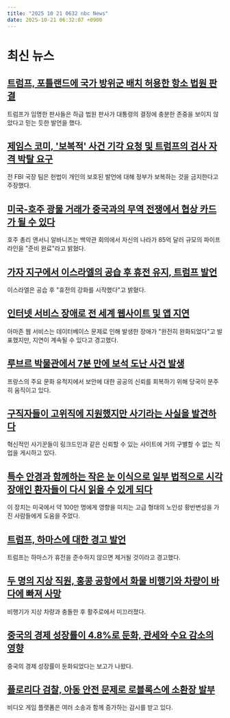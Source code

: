 ```yaml
---
title: "2025 10 21 0632 nbc News"
date: 2025-10-21 06:32:07 +0900
---
```


# 최신 뉴스

## [트럼프, 포틀랜드에 국가 방위군 배치 허용한 항소 법원 판결](https://www.nbcnews.com/politics/national-security/appeals-court-allows-trumps-deployment-national-guard-portland-rcna236877)  
트럼프가 임명한 판사들은 하급 법원 판사가 대통령의 결정에 충분한 존중을 보이지 않았다고 믿는 듯한 발언을 했다.

## [제임스 코미, '보복적' 사건 기각 요청 및 트럼프의 검사 자격 박탈 요구](https://www.nbcnews.com/politics/justice-department/james-comey-wants-case-dropped-trumps-prosecutor-disqualified-rcna238736)  
전 FBI 국장 팀은 헌법이 개인의 보호된 발언에 대해 정부가 보복하는 것을 금지한다고 주장했다. 

## [미국-호주 광물 거래가 중국과의 무역 전쟁에서 협상 카드가 될 수 있다](https://www.nbcnews.com/world/asia/trump-albanese-australia-critical-minerals-aukus-submarine-china-rcna238595)  
호주 총리 앤서니 알바니즈는 백악관 회의에서 자신의 나라가 85억 달러 규모의 파이프라인을 "준비 완료"라고 밝혔다.

## [가자 지구에서 이스라엘의 공습 후 휴전 유지, 트럼프 발언](https://www.nbcnews.com/world/middle-east/gaza-ceasefire-trump-israel-strikes-hamas-rafah-aid-rcna238592)  
이스라엘은 공습 후 "휴전의 강화를 시작했다"고 밝혔다. 

## [인터넷 서비스 장애로 전 세계 웹사이트 및 앱 지연](https://www.nbcnews.com/news/us-news/amazon-web-services-outage-websites-offline-rcna238594)  
아마존 웹 서비스는 데이터베이스 문제로 인해 발생한 장애가 "완전히 완화되었다"고 발표했지만, 지연이 계속될 수 있다고 경고했다. 

## [루브르 박물관에서 7분 만에 보석 도난 사건 발생](https://www.nbcnews.com/world/europe/paris-louvre-museum-heist-thieves-took-7-minutes-steal-crown-jewels-rcna238596)  
프랑스의 주요 문화 유적지에서 보안에 대한 공공의 신뢰를 회복하기 위해 당국이 분주히 움직이고 있다.

## [구직자들이 고위직에 지원했지만 사기라는 사실을 발견하다](https://www.nbcnews.com/news/us-news/job-scam-ziprecruiter-linkedin-work-postings-fake-listing-rcna238162)  
혁신적인 사기꾼들이 링크드인과 같은 신뢰할 수 있는 사이트에 거의 구별할 수 없는 직업을 게시하고 있다. 

## [특수 안경과 함께하는 작은 눈 이식으로 일부 법적으로 시각 장애인 환자들이 다시 읽을 수 있게 되다](https://www.nbcnews.com/health/health-news/tiny-eye-implant-special-glasses-legally-blind-patients-can-read-rcna238488)  
이 장치는 미국에서 약 100만 명에게 영향을 미치는 고급 형태의 노인성 황반변성을 가진 사람들에게 도움을 주었다.

## [트럼프, 하마스에 대한 경고 발언](https://www.nbcnews.com/video/trump-says-hamas-will-be-eradicated-if-they-don-t-adhere-to-ceasefire-250233413722)  
트럼프는 하마스가 휴전을 준수하지 않으면 제거될 것이라고 경고했다.

## [두 명의 지상 직원, 홍콩 공항에서 화물 비행기와 차량이 바다에 빠져 사망](https://www.nbcnews.com/world/asia/two-ground-staff-killed-hong-kong-airport-cargo-plane-vehicle-go-sea-rcna238573)  
비행기가 지상 차량과 충돌한 후 활주로에서 미끄러졌다.

## [중국의 경제 성장률이 4.8%로 둔화, 관세와 수요 감소의 영향](https://www.nbcnews.com/world/asia/chinas-economic-growth-slows-48-hit-tariffs-slack-demand-rcna238590)  
중국의 경제 성장률이 둔화되었다는 보고가 나왔다.

## [플로리다 검찰, 아동 안전 문제로 로블록스에 소환장 발부](https://www.nbcnews.com/tech/tech-news/florida-attorney-general-issues-subpoenas-roblox-child-safety-rcna238711)  
비디오 게임 플랫폼은 여러 소송과 함께 증가하는 감시를 받고 있다.